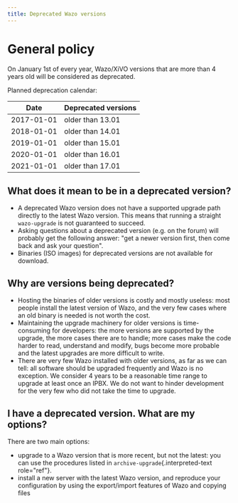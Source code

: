 ```yaml
---
title: Deprecated Wazo versions
---
```


General policy
==============

On January 1st of every year, Wazo/XiVO versions that are more than 4
years old will be considered as deprecated.

Planned deprecation calendar:

| Date         | Deprecated versions |
|--------------|---------------------|
| 2017\-01\-01 | older than 13\.01   |
| 2018\-01\-01 | older than 14\.01   |
| 2019\-01\-01 | older than 15\.01   |
| 2020\-01\-01 | older than 16\.01   |
| 2021\-01\-01 | older than 17\.01   |


## What does it mean to be in a deprecated version?

-   A deprecated Wazo version does not have a supported upgrade path
    directly to the latest Wazo version. This means that running a
    straight `wazo-upgrade` is not guaranteed to succeed.
-   Asking questions about a deprecated version (e.g. on the forum) will
    probably get the following answer: \"get a newer version first, then
    come back and ask your question\".
-   Binaries (ISO images) for deprecated versions are not available for
    download.

## Why are versions being deprecated?

-   Hosting the binaries of older versions is costly and mostly useless:
    most people install the latest version of Wazo, and the very few
    cases where an old binary is needed is not worth the cost.
-   Maintaining the upgrade machinery for older versions is
    time-consuming for developers: the more versions are supported by
    the upgrade, the more cases there are to handle; more cases make the
    code harder to read, understand and modify, bugs become more
    probable and the latest upgrades are more difficult to write.
-   There are very few Wazo installed with older versions, as far as we
    can tell: all software should be upgraded frequently and Wazo is no
    exception. We consider 4 years to be a reasonable time range to
    upgrade at least once an IPBX. We do not want to hinder development
    for the very few who did not take the time to upgrade.

## I have a deprecated version. What are my options?

There are two main options:

-   upgrade to a Wazo version that is more recent, but not the latest:
    you can use the procedures listed in
    `archive-upgrade`{.interpreted-text role="ref"}.
-   install a new server with the latest Wazo version, and reproduce
    your configuration by using the export/import features of Wazo and
    copying files
